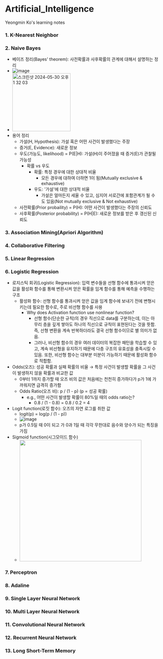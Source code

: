 # Artificial_Intelligence
Yeongmin Ko's learning notes

### 1. K-Nearest Neighbor

### 2. Naive Bayes
- 베이즈 정리(Bayes' theorem): 사전확률과 사후확률의 관계에 대해서 설명하는 정리
- ![image](https://github.com/PSLeon24/Artificial_Intelligence/assets/59058869/ec97f4bb-f437-45e8-b588-eb5dc8dbb0b2)
- <img width="191" alt="스크린샷 2024-05-30 오후 1 32 03" src="https://github.com/PSLeon24/Artificial_Intelligence/assets/59058869/1d0da83c-5617-42cf-9437-3dea2c5288c1">
- 용어 정리
  - 가설(H, Hypothesis): 가설 혹은 어떤 사건이 발생했다는 주장
  - 증거(E, Evidence): 새로운 정보
  - 우도(가능도, likelihood) = P(E|H): 가설(H)이 주어졌을 때 증거(E)가 관찰될 가능성
    - 확률 vs 우도
      - 확률: 특정 경우에 대한 상대적 비율
        - 모든 경우에 대하여 더하면 1이 됨(Mutually exclusive & exhaustive)
      - 우도: '가설'에 대한 상대적 비율
        - 가설은 얼마든지 세울 수 있고, 심지어 서로간에 포함관계가 될 수도 있음(Not mutually exclusive & Not exhaustive)
  - 사전확률(Prior probaility) = P(H): 어떤 사건이 발생했다는 주장의 신뢰도
  - 사후확률(Posterior probability) = P(H|E): 새로운 정보를 받은 후 갱신된 신뢰도

### 3. Association Mining(Apriori Algorithm)

### 4. Collaborative Filtering

### 5. Linear Regression

### 6. Logistic Regression
- 로지스틱 회귀(Logistic Regression): 입력 변수들을 선형 함수에 통과시켜 얻은 값을 활성화 함수를 통해 변환시켜 얻은 확률을 임계 함수를 통해 예측을 수행하는 구조
  - 활성화 함수: 선형 함수를 통과시켜 얻은 값을 임계 함수에 보내기 전에 변형시키는데 필요한 함수로, 주로 비선형 함수를 사용
    - Why does Activation function use nonlinear function?
      - 선형 함수(단순한 규칙)의 경우 직선으로 data를 구분하는데, 이는 아무리 층을 깊게 쌓아도 하나의 직선으로 규칙이 표현된다는 것을 뜻함. 즉, 선형 변환을 계속 반복하더라도 결국 선형 함수이므로 별 의미가 없음.
      - 그러나, 비선형 함수의 경우 여러 데이터의 복잡한 패턴을 학습할 수 있고, 계속 비선형을 유지하기 때문에 다층 구조의 유효성을 충족시킬 수 있음. 또한, 비선형 함수는 대부분 미분이 가능하기 때문에 활성화 함수로 적합함.
- Odds(오즈): 성공 확률과 실패 확률의 비율 → 특정 사건이 발생할 확률을 그 사건이 발생하지 않을 확률과 비교한 값
  - 0부터 1까지 증가할 때 오즈 비의 값은 처음에는 천천히 증가하다가 p가 1에 가까워지면 급격히 증가함
  - Odds Ratio(오즈 비): p / (1 - p) (p = 성공 확률)
    - e.g., 어떤 사건이 발생할 확률이 80%일 때의 odds ratio는?
      - 0.8 / (1 - 0.8) = 0.8 / 0.2 = 4
- Logit function(로짓 함수): 오즈의 자연 로그를 취한 값
  - logit(p) = log(p / (1 - p))
  - ![image](https://github.com/PSLeon24/Artificial_Intelligence/assets/59058869/c5c323d6-3c18-4a4c-b467-ef38b47e209d)
  - p가 0.5일 때 0이 되고 가 0과 1일 때 각각 무한대로 음수와 양수가 되는 특징을 가짐
- Sigmoid function(시그모이드 함수)
  - <img src="https://github.com/PSLeon24/Artificial_Intelligence/assets/59058869/44c8677a-74cb-4427-a015-4d3993248337" width="400px">

### 7. Perceptron

### 8. Adaline

### 9. Single Layer Neural Network

### 10. Multi Layer Neural Network

### 11. Convolutional Neural Network

### 12. Recurrent Neural Network

### 13. Long Short-Term Memory
